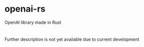 # openai-rs
OpenAI library made in Rust

#
Further description is not yet available due to current development
